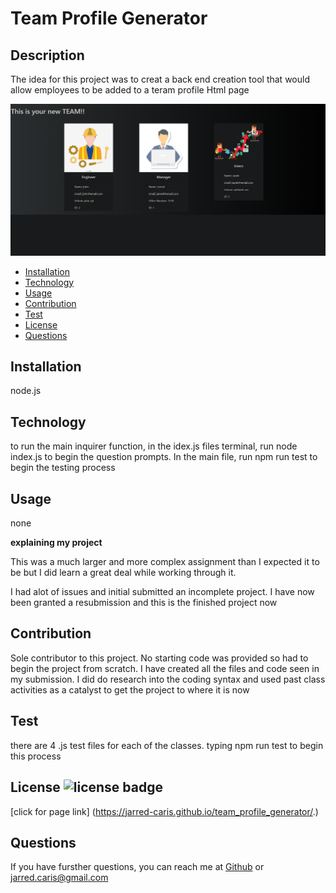 
# Team Profile Generator

  ## Description
  The idea for this project was to creat a back end creation tool that would allow employees to be added to a teram profile Html page


  ![Team profile generator](Assets/team.profile.PNG)

  * [Installation](#installation)
  * [Technology](#technology)
  * [Usage](#usage)
  * [Contribution](#contribution)
  * [Test](#test)
  * [License](#license)
  * [Questions](#questions)
  

## Installation
node.js  

## Technology
to run the main inquirer function, in the idex.js files terminal, run node index.js  to begin the question prompts. In the main file, run npm run test to begin the testing process

## Usage
none

**explaining my project**

This was a much larger and more complex assignment than I expected it to be but I did learn a great deal while working through it.

I had alot of issues and initial submitted an incomplete project. I have now been granted a resubmission and this is the finished project now

## Contribution
Sole contributor to this project. No starting code was provided so had to begin the project from scratch. I have created all the files and code seen in my submission. I did do research into the coding syntax and used past class activities as a catalyst to get the project to where it is now

## Test
there are 4 .js test files for each of the classes. typing npm run test to begin this process

## License ![license badge](https://img.shields.io/badge/License-MIT-<COLOR>)

[click for page link] (https://jarred-caris.github.io/team_profile_generator/.)


## Questions
If you have fursther questions, you can reach me at
[Github](https://github.com/Jarred-Caris)
or
jarred.caris@gmail.com
